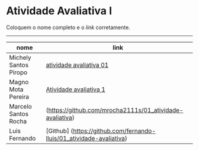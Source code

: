 # Atividade Avaliativa I

Coloquem o nome completo e o *link* corretamente.

---

nome | link
--- | ---
Michely Santos Piropo | [atividade avaliativa 01](https://github.com/Michelyy/01_atividade-avaliativa)
Magno Mota Pereira|[Atividade avaliativa 1](https://github.com/Magno00/Atividade_avaliativa-01)
Marcelo Santos Rocha |  (https://github.com/mrocha2111s/01_atividade-avaliativa)
Luis Fernando | [Github] (https://github.com/fernando-lluis/01_atividade-avaliativa)

